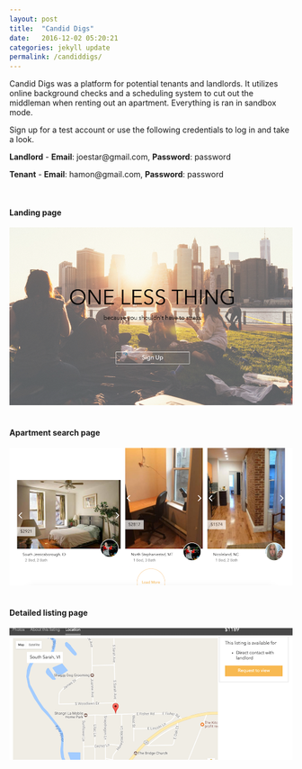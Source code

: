 ```yaml
---
layout: post
title:  "Candid Digs"
date:   2016-12-02 05:20:21
categories: jekyll update
permalink: /candiddigs/
---
```


<div>
  <p>
    Candid Digs was a platform for potential tenants and landlords. It utilizes online background checks and a scheduling system to cut out the middleman when renting out an apartment. Everything is ran in sandbox mode.
  </p>
  <p>Sign up for a test account or use the following credentials to log in and take a look.</p>
  <p><b>Landlord</b> - <b>Email</b>: joestar@gmail.com, <b>Password</b>: password</p>
  <p><b>Tenant</b> - <b>Email</b>: hamon@gmail.com, <b>Password</b>: password</p>
  <br />
  <h4>Landing page</h4>
  <img src='/css/assets/images/candiddigs/landing_page.png' />
  <br /><br />
  <h4>Apartment search page</h4>
  <img src='/css/assets/images/candiddigs/listing_search.png' />
  <br /><br />
  <h4>Detailed listing page</h4>
  <img src='/css/assets/images/candiddigs/listing_page.png' />
</div>

